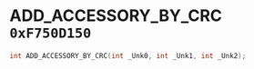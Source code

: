 # ADD_ACCESSORY_BY_CRC `0xF750D150`

```cpp
int ADD_ACCESSORY_BY_CRC(int _Unk0, int _Unk1, int _Unk2);
```